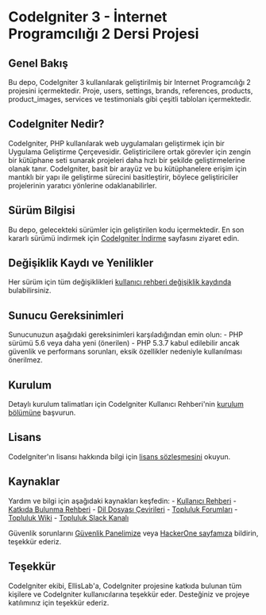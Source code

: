# CodeIgniter 3 - İnternet Programcılığı 2 Dersi Projesi

## Genel Bakış

Bu depo, CodeIgniter 3 kullanılarak geliştirilmiş bir Internet Programcılığı 2 projesini içermektedir. Proje, users, settings, brands, references, products, product_images, services ve testimonials gibi çeşitli tabloları içermektedir.

## CodeIgniter Nedir?

CodeIgniter, PHP kullanılarak web uygulamaları geliştirmek için bir Uygulama Geliştirme Çerçevesidir. Geliştiricilere ortak görevler için zengin bir kütüphane seti sunarak projeleri daha hızlı bir şekilde geliştirmelerine olanak tanır. CodeIgniter, basit bir arayüz ve bu kütüphanelere erişim için mantıklı bir yapı ile geliştirme sürecini basitleştirir, böylece geliştiriciler projelerinin yaratıcı yönlerine odaklanabilirler.

## Sürüm Bilgisi

Bu depo, gelecekteki sürümler için geliştirilen kodu içermektedir. En son kararlı sürümü indirmek için [CodeIgniter İndirme](https://codeigniter.com/download) sayfasını ziyaret edin.

## Değişiklik Kaydı ve Yenilikler

Her sürüm için tüm değişiklikleri [kullanıcı rehberi değişiklik kaydında](https://github.com/bcit-ci/CodeIgniter/blob/develop/user_guide_src/source/changelog.rst) bulabilirsiniz.

## Sunucu Gereksinimleri

Sunucunuzun aşağıdaki gereksinimleri karşıladığından emin olun: - PHP sürümü 5.6 veya daha yeni (önerilen) - PHP 5.3.7 kabul edilebilir ancak güvenlik ve performans sorunları, eksik özellikler nedeniyle kullanılması önerilmez.

## Kurulum

Detaylı kurulum talimatları için CodeIgniter Kullanıcı Rehberi'nin [kurulum bölümüne](https://codeigniter.com/userguide3/installation/index.html) başvurun.

## Lisans

CodeIgniter'ın lisansı hakkında bilgi için [lisans sözleşmesini](https://github.com/bcit-ci/CodeIgniter/blob/develop/user_guide_src/source/license.rst) okuyun.

## Kaynaklar

Yardım ve bilgi için aşağıdaki kaynakları keşfedin: - [Kullanıcı Rehberi](https://codeigniter.com/docs) - [Katkıda Bulunma Rehberi](https://github.com/bcit-ci/CodeIgniter/blob/develop/contributing.md) - [Dil Dosyası Çevirileri](https://github.com/bcit-ci/codeigniter3-translations) - [Topluluk Forumları](http://forum.codeigniter.com/) - [Topluluk Wiki](https://github.com/bcit-ci/CodeIgniter/wiki) - [Topluluk Slack Kanalı](https://codeigniterchat.slack.com)

Güvenlik sorunlarını [Güvenlik Panelimize](mailto:security@codeigniter.com) veya [HackerOne sayfamıza](https://hackerone.com/codeigniter) bildirin, teşekkür ederiz.

## Teşekkür

CodeIgniter ekibi, EllisLab'a, CodeIgniter projesine katkıda bulunan tüm kişilere ve CodeIgniter kullanıcılarına teşekkür eder. Desteğiniz ve projeye katılımınız için teşekkür ederiz.
